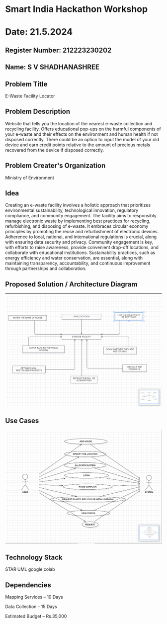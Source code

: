 # Smart India Hackathon Workshop
# Date: 21.5.2024
## Register Number: 212223230202
## Name: S V SHADHANASHREE
## Problem Title
E-Waste Facility Locator
## Problem Description
Website that tells you the location of the nearest e-waste collection and recycling facility. Offers educational pop-ups on the harmful components of your e-waste and their effects on the environment and human health if not disposed correctly. There could be an option to input the model of your old device and earn credit points relative to the amount of precious metals recovered from the device if disposed correctly.
## Problem Creater's Organization
Ministry of Environment

## Idea
Creating an e-waste facility involves a holistic approach that prioritizes environmental sustainability, technological innovation, regulatory compliance, and community engagement. The facility aims to responsibly manage electronic waste by implementing best practices for recycling, refurbishing, and disposing of e-waste. It embraces circular economy principles by promoting the reuse and refurbishment of electronic devices. Adherence to local, national, and international regulations is crucial, along with ensuring data security and privacy. Community engagement is key, with efforts to raise awareness, provide convenient drop-off locations, and collaborate with educational institutions. Sustainability practices, such as energy efficiency and water conservation, are essential, along with maintaining transparency, accountability, and continuous improvement through partnerships and collaboration.


## Proposed Solution / Architecture Diagram
 ![alt text](<Screenshot 2024-05-21 172520.png>)


## Use Cases
![alt text](<Screenshot 2024-05-21 171514.png>)


## Technology Stack

STAR UML
google colab



## Dependencies

Mapping Services – 10 Days

Data Collection – 15 Days

Estimated Budget – Rs.35,000